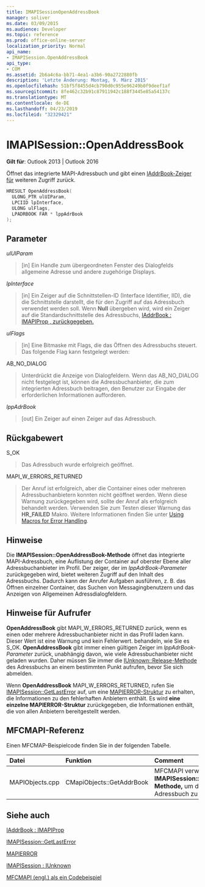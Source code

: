 ```yaml
---
title: IMAPISessionOpenAddressBook
manager: soliver
ms.date: 03/09/2015
ms.audience: Developer
ms.topic: reference
ms.prod: office-online-server
localization_priority: Normal
api_name:
- IMAPISession.OpenAddressBook
api_type:
- COM
ms.assetid: 2b6a4c6a-bb71-4ea1-a3b6-90a2722880fb
description: 'Letzte Änderung: Montag, 9. März 2015'
ms.openlocfilehash: 51bf5f8455d4cb790d0c955e96249b0f9deef1af
ms.sourcegitcommit: 8fe462c32b91c87911942c188f3445e85a54137c
ms.translationtype: MT
ms.contentlocale: de-DE
ms.lasthandoff: 04/23/2019
ms.locfileid: "32329421"
---
```

# <a name="imapisessionopenaddressbook"></a>IMAPISession::OpenAddressBook

  
  
**Gilt für**: Outlook 2013 | Outlook 2016 
  
Öffnet das integrierte MAPI-Adressbuch und gibt einen [IAddrBook-Zeiger für](iaddrbookimapiprop.md) weiteren Zugriff zurück. 
  
```cpp
HRESULT OpenAddressBook(
  ULONG_PTR ulUIParam,
  LPCIID lpInterface,
  ULONG ulFlags,
  LPADRBOOK FAR * lppAdrBook
);
```

## <a name="parameters"></a>Parameter

 _ulUIParam_
  
> [in] Ein Handle zum übergeordneten Fenster des Dialogfelds allgemeine Adresse und andere zugehörige Displays.
    
 _lpInterface_
  
> [in] Ein Zeiger auf die Schnittstellen-ID (Interface Identifier, IID), die die Schnittstelle darstellt, die für den Zugriff auf das Adressbuch verwendet werden soll. Wenn **Null** übergeben wird, wird ein Zeiger auf die Standardschnittstelle des Adressbuchs, [IAddrBook : IMAPIProp , zurückgegeben.](iaddrbookimapiprop.md) 
    
 _ulFlags_
  
> [in] Eine Bitmaske mit Flags, die das Öffnen des Adressbuchs steuert. Das folgende Flag kann festgelegt werden:
    
AB_NO_DIALOG 
  
> Unterdrückt die Anzeige von Dialogfeldern. Wenn das AB_NO_DIALOG nicht festgelegt ist, können die Adressbuchanbieter, die zum integrierten Adressbuch beitragen, den Benutzer zur Eingabe der erforderlichen Informationen aufforderen. 
    
 _lppAdrBook_
  
> [out] Ein Zeiger auf einen Zeiger auf das Adressbuch.
    
## <a name="return-value"></a>Rückgabewert

S_OK 
  
> Das Adressbuch wurde erfolgreich geöffnet.
    
MAPI_W_ERRORS_RETURNED 
  
> Der Anruf ist erfolgreich, aber die Container eines oder mehreren Adressbuchanbietern konnten nicht geöffnet werden. Wenn diese Warnung zurückgegeben wird, sollte der Anruf als erfolgreich behandelt werden. Verwenden Sie zum Testen dieser Warnung das **HR_FAILED** Makro. Weitere Informationen finden Sie unter [Using Macros for Error Handling](using-macros-for-error-handling.md).
    
## <a name="remarks"></a>Hinweise

Die **IMAPISession::OpenAddressBook-Methode** öffnet das integrierte MAPI-Adressbuch, eine Auflistung der Container auf oberster Ebene aller Adressbuchanbieter im Profil. Der zeiger, der im  _lppAdrBook-Parameter_ zurückgegeben wird, bietet weiteren Zugriff auf den Inhalt des Adressbuchs. Dadurch kann der Anrufer Aufgaben ausführen, z. B. das Öffnen einzelner Container, das Suchen von Messagingbenutzern und das Anzeigen von Allgemeinen Adressdialogfeldern. 
  
## <a name="notes-to-callers"></a>Hinweise für Aufrufer

 **OpenAddressBook** gibt MAPI_W_ERRORS_RETURNED zurück, wenn es einen oder mehrere Adressbuchanbieter nicht in das Profil laden kann. Dieser Wert ist eine Warnung und kein Fehlerwert. behandeln, wie Sie es S_OK. **OpenAddressBook** gibt immer einen gültigen Zeiger im  _lppAdrBook-Parameter_ zurück, unabhängig davon, wie viele Adressbuchanbieter nicht geladen wurden. Daher müssen Sie immer die [IUnknown::Release-Methode](https://msdn.microsoft.com/library/ms682317%28v=VS.85%29.aspx) des Adressbuchs an einem bestimmten Punkt aufrufen, bevor Sie sich abmelden. 
  
Wenn **OpenAddressBook** MAPI_W_ERRORS_RETURNED, rufen Sie [IMAPISession::GetLastError](imapisession-getlasterror.md) auf, um eine [MAPIERROR-Struktur](mapierror.md) zu erhalten, die Informationen zu den fehlerhaften Anbietern enthält. Es wird **eine einzelne MAPIERROR-Struktur** zurückgegeben, die Informationen enthält, die von allen Anbietern bereitgestellt werden. 
  
## <a name="mfcmapi-reference"></a>MFCMAPI-Referenz

Einen MFCMAP-Beispielcode finden Sie in der folgenden Tabelle.
  
|**Datei**|**Funktion**|**Comment**|
|:-----|:-----|:-----|
|MAPIObjects.cpp  <br/> |CMapiObjects::GetAddrBook  <br/> |MFCMAPI verwendet die **IMAPISession::OpenAddressBook-Methode,** um das integrierte Adressbuch zu erhalten.  <br/> |
   
## <a name="see-also"></a>Siehe auch



[IAddrBook : IMAPIProp](iaddrbookimapiprop.md)
  
[IMAPISession::GetLastError](imapisession-getlasterror.md)
  
[MAPIERROR](mapierror.md)
  
[IMAPISession : IUnknown](imapisessioniunknown.md)


[MFCMAPI (engl.) als ein Codebeispiel](mfcmapi-as-a-code-sample.md)

